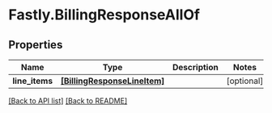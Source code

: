 # Fastly.BillingResponseAllOf

## Properties

Name | Type | Description | Notes
------------ | ------------- | ------------- | -------------
**line_items** | [**[BillingResponseLineItem]**](BillingResponseLineItem.md) |  | [optional] 


[[Back to API list]](../../README.md#endpoints) [[Back to README]](../../README.md)
